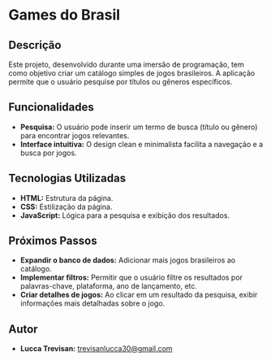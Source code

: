 # Games do Brasil

## Descrição
Este projeto, desenvolvido durante uma imersão de programação, tem como objetivo criar um catálogo simples de jogos brasileiros. A aplicação permite que o usuário pesquise por títulos ou gêneros específicos.

## Funcionalidades
* **Pesquisa:** O usuário pode inserir um termo de busca (título ou gênero) para encontrar jogos relevantes.
* **Interface intuitiva:** O design clean e minimalista facilita a navegação e a busca por jogos.

## Tecnologias Utilizadas
* **HTML:** Estrutura da página.
* **CSS:** Estilização da página.
* **JavaScript:** Lógica para a pesquisa e exibição dos resultados.

## Próximos Passos
* **Expandir o banco de dados:** Adicionar mais jogos brasileiros ao catálogo.
* **Implementar filtros:** Permitir que o usuário filtre os resultados por palavras-chave, plataforma, ano de lançamento, etc.
* **Criar detalhes de jogos:** Ao clicar em um resultado da pesquisa, exibir informações mais detalhadas sobre o jogo.

## Autor
* **Lucca Trevisan:** trevisanlucca30@gmail.com
